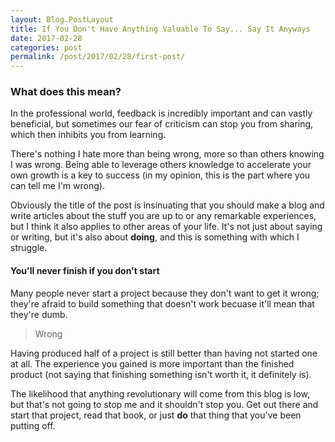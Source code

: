 ```yaml
---
layout: Blog.PostLayout
title: If You Don't Have Anything Valuable To Say... Say It Anyways
date: 2017-02-28
categories: post
permalink: /post/2017/02/28/first-post/
---
```


### What does this mean?

In the professional world, feedback is incredibly important and can vastly beneficial, but sometimes our fear of criticism can stop you from sharing, which then inhibits you from learning. 

There's nothing I hate more than being wrong, more so than others knowing I was wrong. Being able to leverage others knowledge to accelerate your own growth is a key to success (in my opinion, this is the part where you can tell me I'm wrong).

Obviously the title of the post is insinuating that you should make a blog and write articles about the stuff you are up to or any remarkable experiences, but I think it also applies to other areas of your life. It's not just about saying or writing, but it's also about **doing**, and this is something with which I struggle.

#### You'll never finish if you don't start

Many people never start a project because they don't want to get it wrong; they're afraid to build something that doesn't work becuase it'll mean that they're dumb. 

>Wrong

Having produced half of a project is still better than having not started one at all. The experience you gained is more important than the finished product (not saying that finishing something isn't worth it, it definitely is).

The likelihood that anything revolutionary will come from this blog is low, but that's not going to stop me and it shouldn't stop you. Get out there and start that project, read that book, or just **do** that thing that you've been putting off. 


